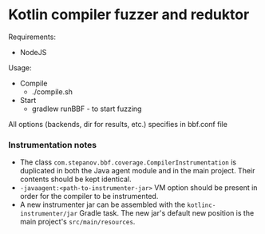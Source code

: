 # Kotlin compiler fuzzer and reduktor
Requirements:
* NodeJS

Usage:
* Compile
  * ./compile.sh
* Start
  * gradlew runBBF - to start fuzzing
  
All options (backends, dir for results, etc.) specifies in bbf.conf file

### Instrumentation notes

* The class `com.stepanov.bbf.coverage.CompilerInstrumentation` is duplicated in both the Java agent module and in the main project. Their contents should be kept identical.
* `-javaagent:<path-to-instrumenter-jar>` VM option should be present in order for the compiler to be instrumented.
* A new instrumenter jar can be assembled with the `kotlinc-instrumenter/jar` Gradle task. The new jar's default new position is the main project's `src/main/resources`.


